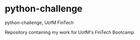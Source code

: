 # python-challenge
python-challenge, UofM FinTech

Repository containing my work for UofM's FinTech Bootcamp.
